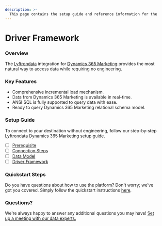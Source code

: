 ```yaml
---
description: >-
  This page contains the setup guide and reference information for the Dynamics 365 Marketing source connector.
---
```


# Driver Framework

### Overview

The [Lyftrondata](https://www.lyftrondata.com/) integration for [Dynamics 365 Marketing](None) provides the most natural way to access data while requiring no engineering.

### Key Features

* Comprehensive incremental load mechanism.
* Data from Dynamics 365 Marketing is available in real-time.&#x20;
* ANSI SQL is fully supported to query data with ease.
* Ready to query Dynamics 365 Marketing relational schema model.

### Setup Guide

To connect to your destination without engineering, follow our step-by-step Lyftrondata Dynamics 365 Marketing setup guide.

* [ ] [Prerequisite](../prerequisite.md)
* [ ] [Connection Steps](../connection-steps.md)
* [ ] [Data Model](../data-model/erd.md)
* [ ] [Driver Framework](../driver-framework/)

### Quickstart Steps

Do you have questions about how to use the platform? Don't worry; we've got you covered. Simply follow the quickstart instructions [here](../driver-framework/README.md).

### Questions? <a href="#questions" id="questions"></a>

We're always happy to answer any additional questions you may have! [Set up a meeting with our data experts.](https://www.lyftrondata.com/book-a-meeting/)


